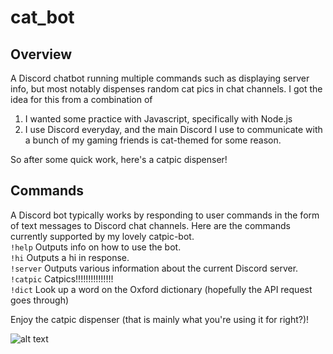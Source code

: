 # cat_bot
## Overview
A Discord chatbot running multiple commands such as displaying server info, but most notably dispenses random cat pics in chat channels.
I got the idea for this from a combination of 
1. I wanted some practice with Javascript, specifically with Node.js
2. I use Discord everyday, and the main Discord I use to communicate with a bunch of my gaming friends is cat-themed for some reason.

So after some quick work, here's a catpic dispenser!

## Commands
A Discord bot typically works by responding to user commands in the form of text messages to Discord chat channels. Here are the
commands currently supported by my lovely catpic-bot.  
`!help` Outputs info on how to use the bot.  
`!hi` Outputs a hi in response.  
`!server` Outputs various information about the current Discord server.  
`!catpic` Catpics!!!!!!!!!!!!!!!  
`!dict` Look up a word on the Oxford dictionary (hopefully the API request goes through)  

Enjoy the catpic dispenser (that is mainly what you're using it for right?)!

![alt text][logo]

[logo]: https://raw.githubusercontent.com/chrisvthai/catpic_bot/master/pics/To-infinity-and-beyond.jpeg "To infinity and beyond!"
